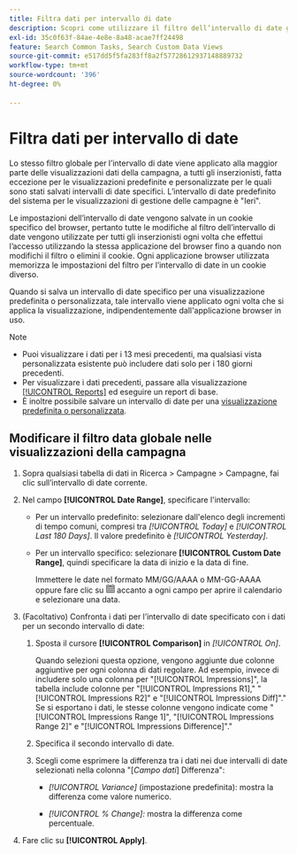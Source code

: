 ```yaml
---
title: Filtra dati per intervallo di date
description: Scopri come utilizzare il filtro dell’intervallo di date globale.
exl-id: 35c0f63f-84ae-4e8e-8a48-acae7ff24498
feature: Search Common Tasks, Search Custom Data Views
source-git-commit: e517dd5f5fa283ff8a2f57728612937148889732
workflow-type: tm+mt
source-wordcount: '396'
ht-degree: 0%

---
```


# Filtra dati per intervallo di date

Lo stesso filtro globale per l’intervallo di date viene applicato alla maggior parte delle visualizzazioni dati della campagna, a tutti gli inserzionisti, fatta eccezione per le visualizzazioni predefinite e personalizzate per le quali sono stati salvati intervalli di date specifici. L’intervallo di date predefinito del sistema per le visualizzazioni di gestione delle campagne è &quot;Ieri&quot;.

Le impostazioni dell’intervallo di date vengono salvate in un cookie specifico del browser, pertanto tutte le modifiche al filtro dell’intervallo di date vengono utilizzate per tutti gli inserzionisti ogni volta che effettui l’accesso utilizzando la stessa applicazione del browser fino a quando non modifichi il filtro o elimini il cookie. Ogni applicazione browser utilizzata memorizza le impostazioni del filtro per l’intervallo di date in un cookie diverso.

Quando si salva un intervallo di date specifico per una visualizzazione predefinita o personalizzata, tale intervallo viene applicato ogni volta che si applica la visualizzazione, indipendentemente dall&#39;applicazione browser in uso.

>[!NOTE]
>
>* Puoi visualizzare i dati per i 13 mesi precedenti, ma qualsiasi vista personalizzata esistente può includere dati solo per i 180 giorni precedenti.
>* Per visualizzare i dati precedenti, passare alla visualizzazione [[!UICONTROL Reports]](/help/search-social-commerce/reports/management/basic-advanced/basic-advanced-report-about.md) ed eseguire un report di base.
>* È inoltre possibile salvare un intervallo di date per una [visualizzazione predefinita o personalizzata](/help/search-social-commerce/common-tasks/data-views/custom-default-views-manage.md).

## Modificare il filtro data globale nelle visualizzazioni della campagna

1. Sopra qualsiasi tabella di dati in Ricerca \> Campagne \> Campagne, fai clic sull’intervallo di date corrente.

1. Nel campo **[!UICONTROL Date Range]**, specificare l&#39;intervallo:

   * Per un intervallo predefinito: selezionare dall&#39;elenco degli incrementi di tempo comuni, compresi tra *[!UICONTROL Today]* e *[!UICONTROL Last 180 Days]*. Il valore predefinito è *[!UICONTROL Yesterday]*.

   * Per un intervallo specifico: selezionare **[!UICONTROL Custom Date Range]**, quindi specificare la data di inizio e la data di fine.

     Immettere le date nel formato MM/GG/AAAA o MM-GG-AAAA oppure fare clic su ![Icona Calendario](/help/search-social-commerce/assets/calendar.png "Icona Calendario") accanto a ogni campo per aprire il calendario e selezionare una data.

1. (Facoltativo) Confronta i dati per l’intervallo di date specificato con i dati per un secondo intervallo di date:

   1. Sposta il cursore **[!UICONTROL Comparison]** in *[!UICONTROL On]*.

      Quando selezioni questa opzione, vengono aggiunte due colonne aggiuntive per ogni colonna di dati regolare. Ad esempio, invece di includere solo una colonna per &quot;[!UICONTROL Impressions]&quot;, la tabella include colonne per &quot;[!UICONTROL Impressions R1],&quot; &quot;[!UICONTROL Impressions R2]&quot; e &quot;[!UICONTROL Impressions Diff]&quot;.&quot;  Se si esportano i dati, le stesse colonne vengono indicate come &quot;[!UICONTROL Impressions Range 1]&quot;, &quot;[!UICONTROL Impressions Range 2]&quot; e &quot;[!UICONTROL Impressions Difference]&quot;.&quot;

   1. Specifica il secondo intervallo di date.

   1. Scegli come esprimere la differenza tra i dati nei due intervalli di date selezionati nella colonna &quot;\[_Campo dati_\] Differenza&quot;:

      * *[!UICONTROL Variance]* (impostazione predefinita): mostra la differenza come valore numerico.

      * *[!UICONTROL % Change]:* mostra la differenza come percentuale.

1. Fare clic su **[!UICONTROL Apply]**.
